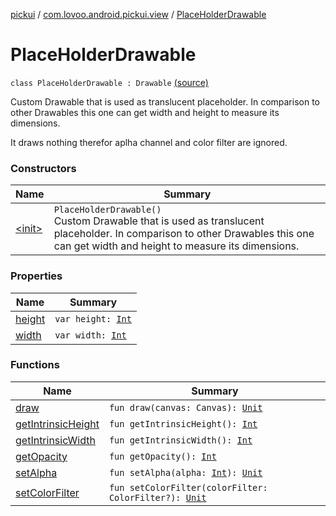 [pickui](../../index.md) / [com.lovoo.android.pickui.view](../index.md) / [PlaceHolderDrawable](./index.md)

# PlaceHolderDrawable

`class PlaceHolderDrawable : Drawable` [(source)](https://github.com/lovoo/android-pickpic/blob/master/pickui/pickui/src/main/kotlin/com/lovoo/android/pickui/view/PlaceHolderDrawable.kt#L30)

Custom Drawable that is used as translucent placeholder.
In comparison to other Drawables this one can get
width and height to measure its dimensions.

It draws nothing therefor aplha channel and color filter are ignored.

### Constructors

| Name | Summary |
|---|---|
| [&lt;init&gt;](-init-.md) | `PlaceHolderDrawable()`<br>Custom Drawable that is used as translucent placeholder. In comparison to other Drawables this one can get width and height to measure its dimensions. |

### Properties

| Name | Summary |
|---|---|
| [height](height.md) | `var height: `[`Int`](https://kotlinlang.org/api/latest/jvm/stdlib/kotlin/-int/index.html) |
| [width](width.md) | `var width: `[`Int`](https://kotlinlang.org/api/latest/jvm/stdlib/kotlin/-int/index.html) |

### Functions

| Name | Summary |
|---|---|
| [draw](draw.md) | `fun draw(canvas: Canvas): `[`Unit`](https://kotlinlang.org/api/latest/jvm/stdlib/kotlin/-unit/index.html) |
| [getIntrinsicHeight](get-intrinsic-height.md) | `fun getIntrinsicHeight(): `[`Int`](https://kotlinlang.org/api/latest/jvm/stdlib/kotlin/-int/index.html) |
| [getIntrinsicWidth](get-intrinsic-width.md) | `fun getIntrinsicWidth(): `[`Int`](https://kotlinlang.org/api/latest/jvm/stdlib/kotlin/-int/index.html) |
| [getOpacity](get-opacity.md) | `fun getOpacity(): `[`Int`](https://kotlinlang.org/api/latest/jvm/stdlib/kotlin/-int/index.html) |
| [setAlpha](set-alpha.md) | `fun setAlpha(alpha: `[`Int`](https://kotlinlang.org/api/latest/jvm/stdlib/kotlin/-int/index.html)`): `[`Unit`](https://kotlinlang.org/api/latest/jvm/stdlib/kotlin/-unit/index.html) |
| [setColorFilter](set-color-filter.md) | `fun setColorFilter(colorFilter: ColorFilter?): `[`Unit`](https://kotlinlang.org/api/latest/jvm/stdlib/kotlin/-unit/index.html) |
